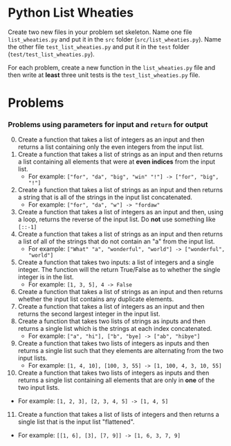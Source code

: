 # Python List Wheaties

Create two new files in your problem set skeleton. Name one file
`list_wheaties.py` and put it in the `src` folder (`src/list_wheaties.py`).
Name the other file `test_list_wheaties.py` and put it in the `test` folder
(`test/test_list_wheaties.py`).

For each problem, create a new function in the `list_wheaties.py` file and
then write at **least** three unit tests is the `test_list_wheaties.py` file.

# Problems

### Problems using **parameters** for input and `return` for output

0. Create a function that takes a list of integers as an input and then returns
   a list containing only the even integers from the input list.
1. Create a function that takes a list of strings as an input and then returns
   a list containing all elements that were at **even indices** from the input
   list.
   - For example: `["for", "da", "big", "win" "!"] -> ["for", "big", "!"]`
2. Create a function that takes a list of strings as an input and then returns
   a string that is all of the strings in the input list concatenated.
   - For example: `["for", "da", "w"] -> "fordaw"`
3. Create a function that takes a list of integers as an input and then, using
   a loop, returns the reverse of the input list. Do **not** use something like
   `[::-1]`
4. Create a function that takes a list of strings as an input and then returns
   a list of all of the strings that do not contain an "a" from the input list.
   - For example: `["What" "a", "wonderful", "world"] -> ["wonderful", "world"]`
5. Create a function that takes two inputs: a list of integers and a single
   integer. The function will the return True/False as to whether the single
   integer is in the list.
   - For example: `[1, 3, 5], 4 -> False`
6. Create a function that takes a list of strings as an input and then returns
   whether the input list contains any duplicate elements.
7. Create a function that takes a list of integers as an input and then returns
   the second largest integer in the input list.
8. Create a function that takes two lists of strings as inputs and then returns
   a single list which is the strings at each index concatenated.
   - For example: `["a", "hi"], ["b", "bye] -> ["ab", "hibye"]`
9. Create a function that takes two lists of integers as inputs and then returns
   a single list such that they elements are alternating from the two input lists.
   - For example: `[1, 4, 10], [100, 3, 55] -> [1, 100, 4, 3, 10, 55]`
10. Create a function that takes two lists of integers as inputs and then returns
   a single list containing all elements that are only in **one** of the two
   input lists.
   - For example: `[1, 2, 3], [2, 3, 4, 5] -> [1, 4, 5]`
11. Create a function that takes a list of lists of integers and then returns
   a single list that is the input list "flattened".
   - For example: `[[1, 6], [3], [7, 9]] -> [1, 6, 3, 7, 9]`
